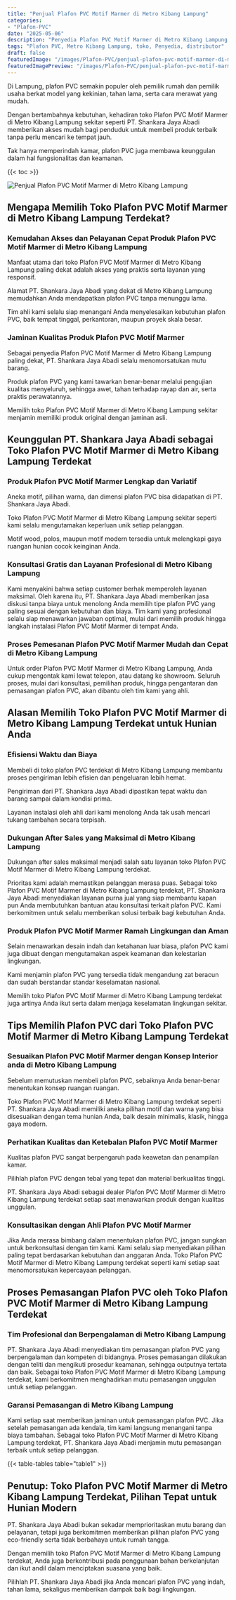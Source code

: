 ```yaml
---
title: "Penjual Plafon PVC Motif Marmer di Metro Kibang Lampung"
categories:
- "Plafon-PVC"
date: "2025-05-06"
description: "Penyedia Plafon PVC Motif Marmer di Metro Kibang Lampung bagi rumah, kantor, dan gerai. Material terbaik, beragam motif, warna modern, dengan layanan penempatan dikerjakan oleh tenaga ahli berpengalaman dan kepastian resmi!|Jasa penyediaan Plafon PVC Motif Marmer di Metro Kibang Lampung bagi kebutuhan tempat tinggal, perkantoran, atau ritel, beserta material terbaik dan pemasangan oleh tim ahli dan jaminan resmi.|Pilihan Plafon PVC Motif Marmer di Metro Kibang Lampung yang andal untuk hunian, kantor, serta ritel, dengan plafon unggulan dan penempatan ditangani oleh tim berpengalaman serta garansi resmi.|Distribusi Plafon PVC Motif Marmer di Metro Kibang Lampung bagi hunian, kantor, dan toko, beserta produk terbaik dan pemasangan ditangani oleh teknisi berpengalaman, disertai beserta jaminan resmi.}"
tags: "Plafon PVC, Metro Kibang Lampung, toko, Penyedia, distributor"
draft: false
featuredImage: "/images/Plafon-PVC/penjual-plafon-pvc-motif-marmer-di-metro-kibang-lampung.png"
featuredImagePreview: "/images/Plafon-PVC/penjual-plafon-pvc-motif-marmer-di-metro-kibang-lampung.png"
---
```


Di Lampung, plafon PVC semakin populer oleh pemilik rumah dan pemilik usaha berkat model yang kekinian, tahan lama, serta cara merawat yang mudah.

Dengan bertambahnya kebutuhan, kehadiran toko Plafon PVC Motif Marmer di Metro Kibang Lampung sekitar seperti PT. Shankara Jaya Abadi memberikan akses mudah bagi penduduk untuk membeli produk terbaik tanpa perlu mencari ke tempat jauh.

Tak hanya memperindah kamar, plafon PVC juga membawa keunggulan dalam hal fungsionalitas dan keamanan.

{{< toc >}}

![Penjual Plafon PVC Motif Marmer di Metro Kibang Lampung](/images/Plafon-PVC/Penjual-Plafon-PVC-Motif-Marmer-di-Metro-Kibang-Lampung.png)

## Mengapa Memilih Toko Plafon PVC Motif Marmer di Metro Kibang Lampung Terdekat?

### Kemudahan Akses dan Pelayanan Cepat Produk Plafon PVC Motif Marmer di Metro Kibang Lampung

Manfaat utama dari toko Plafon PVC Motif Marmer di Metro Kibang Lampung paling dekat adalah akses yang praktis serta layanan yang responsif.

Alamat PT. Shankara Jaya Abadi yang dekat di Metro Kibang Lampung memudahkan Anda mendapatkan plafon PVC tanpa menunggu lama.

Tim ahli kami selalu siap menangani Anda menyelesaikan kebutuhan plafon PVC, baik tempat tinggal, perkantoran, maupun proyek skala besar.

### Jaminan Kualitas Produk Plafon PVC Motif Marmer

Sebagai penyedia Plafon PVC Motif Marmer di Metro Kibang Lampung paling dekat, PT. Shankara Jaya Abadi selalu menomorsatukan mutu barang.

Produk plafon PVC yang kami tawarkan benar-benar melalui pengujian kualitas menyeluruh, sehingga awet, tahan terhadap rayap dan air, serta praktis perawatannya.

Memilih toko Plafon PVC Motif Marmer di Metro Kibang Lampung sekitar menjamin memiliki produk original dengan jaminan asli.

## Keunggulan PT. Shankara Jaya Abadi sebagai Toko Plafon PVC Motif Marmer di Metro Kibang Lampung Terdekat

### Produk Plafon PVC Motif Marmer Lengkap dan Variatif

Aneka motif, pilihan warna, dan dimensi plafon PVC bisa didapatkan di PT. Shankara Jaya Abadi.

Toko Plafon PVC Motif Marmer di Metro Kibang Lampung sekitar seperti kami selalu mengutamakan keperluan unik setiap pelanggan.

Motif wood, polos, maupun motif modern tersedia untuk melengkapi gaya ruangan hunian cocok keinginan Anda.

### Konsultasi Gratis dan Layanan Profesional di Metro Kibang Lampung

Kami menyakini bahwa setiap customer berhak memperoleh layanan maksimal. Oleh karena itu, PT. Shankara Jaya Abadi memberikan jasa diskusi tanpa biaya untuk menolong Anda memilih tipe plafon PVC yang paling sesuai dengan kebutuhan dan biaya. Tim kami yang profesional selalu siap menawarkan jawaban optimal, mulai dari memilih produk hingga langkah instalasi Plafon PVC Motif Marmer di tempat Anda.

### Proses Pemesanan Plafon PVC Motif Marmer Mudah dan Cepat di Metro Kibang Lampung

Untuk order Plafon PVC Motif Marmer di Metro Kibang Lampung, Anda cukup mengontak kami lewat telepon, atau datang ke showroom. Seluruh proses, mulai dari konsultasi, pemilihan produk, hingga pengantaran dan pemasangan plafon PVC, akan dibantu oleh tim kami yang ahli.

## Alasan Memilih Toko Plafon PVC Motif Marmer di Metro Kibang Lampung Terdekat untuk Hunian Anda

### Efisiensi Waktu dan Biaya

Membeli di toko plafon PVC terdekat di Metro Kibang Lampung membantu proses pengiriman lebih efisien dan pengeluaran lebih hemat.

Pengiriman dari PT. Shankara Jaya Abadi dipastikan tepat waktu dan barang sampai dalam kondisi prima.

Layanan instalasi oleh ahli dari kami menolong Anda tak usah mencari tukang tambahan secara terpisah.

### Dukungan After Sales yang Maksimal di Metro Kibang Lampung

Dukungan after sales maksimal menjadi salah satu layanan toko Plafon PVC Motif Marmer di Metro Kibang Lampung terdekat.

Prioritas kami adalah memastikan pelanggan merasa puas. Sebagai toko Plafon PVC Motif Marmer di Metro Kibang Lampung terdekat, PT. Shankara Jaya Abadi menyediakan layanan purna jual yang siap membantu kapan pun Anda membutuhkan bantuan atau konsultasi terkait plafon PVC. Kami berkomitmen untuk selalu memberikan solusi terbaik bagi kebutuhan Anda.

### Produk Plafon PVC Motif Marmer Ramah Lingkungan dan Aman

Selain menawarkan desain indah dan ketahanan luar biasa, plafon PVC kami juga dibuat dengan mengutamakan aspek keamanan dan kelestarian lingkungan.

Kami menjamin plafon PVC yang tersedia tidak mengandung zat beracun dan sudah berstandar standar keselamatan nasional.

Memilih toko Plafon PVC Motif Marmer di Metro Kibang Lampung terdekat juga artinya Anda ikut serta dalam menjaga keselamatan lingkungan sekitar.

## Tips Memilih Plafon PVC dari Toko Plafon PVC Motif Marmer di Metro Kibang Lampung Terdekat

### Sesuaikan Plafon PVC Motif Marmer dengan Konsep Interior anda di Metro Kibang Lampung

Sebelum memutuskan membeli plafon PVC, sebaiknya Anda benar-benar menentukan konsep ruangan ruangan.

Toko Plafon PVC Motif Marmer di Metro Kibang Lampung terdekat seperti PT. Shankara Jaya Abadi memiliki aneka pilihan motif dan warna yang bisa disesuaikan dengan tema hunian Anda, baik desain minimalis, klasik, hingga gaya modern.

### Perhatikan Kualitas dan Ketebalan Plafon PVC Motif Marmer

Kualitas plafon PVC sangat berpengaruh pada keawetan dan penampilan kamar.

Pilihlah plafon PVC dengan tebal yang tepat dan material berkualitas tinggi.

PT. Shankara Jaya Abadi sebagai dealer Plafon PVC Motif Marmer di Metro Kibang Lampung terdekat setiap saat menawarkan produk dengan kualitas unggulan.

### Konsultasikan dengan Ahli Plafon PVC Motif Marmer

Jika Anda merasa bimbang dalam menentukan plafon PVC, jangan sungkan untuk berkonsultasi dengan tim kami. Kami selalu siap menyediakan pilihan paling tepat berdasarkan kebutuhan dan anggaran Anda. Toko Plafon PVC Motif Marmer di Metro Kibang Lampung terdekat seperti kami setiap saat menomorsatukan kepercayaan pelanggan.

## Proses Pemasangan Plafon PVC oleh Toko Plafon PVC Motif Marmer di Metro Kibang Lampung Terdekat

### Tim Profesional dan Berpengalaman di Metro Kibang Lampung

PT. Shankara Jaya Abadi menyediakan tim pemasangan plafon PVC yang berpengalaman dan kompeten di bidangnya. Proses pemasangan dilakukan dengan teliti dan mengikuti prosedur keamanan, sehingga outputnya tertata dan baik. Sebagai toko Plafon PVC Motif Marmer di Metro Kibang Lampung terdekat, kami berkomitmen menghadirkan mutu pemasangan unggulan untuk setiap pelanggan.

### Garansi Pemasangan di Metro Kibang Lampung

Kami setiap saat memberikan jaminan untuk pemasangan plafon PVC. Jika setelah pemasangan ada kendala, tim kami langsung menangani tanpa biaya tambahan. Sebagai toko Plafon PVC Motif Marmer di Metro Kibang Lampung terdekat, PT. Shankara Jaya Abadi menjamin mutu pemasangan terbaik untuk setiap pelanggan.

{{< table-tables table="table1" >}}

## Penutup: Toko Plafon PVC Motif Marmer di Metro Kibang Lampung Terdekat, Pilihan Tepat untuk Hunian Modern

PT. Shankara Jaya Abadi bukan sekadar memprioritaskan mutu barang dan pelayanan, tetapi juga berkomitmen memberikan pilihan plafon PVC yang eco-friendly serta tidak berbahaya untuk rumah tangga.

Dengan memilih toko Plafon PVC Motif Marmer di Metro Kibang Lampung terdekat, Anda juga berkontribusi pada penggunaan bahan berkelanjutan dan ikut andil dalam menciptakan suasana yang baik.

Pilihlah PT. Shankara Jaya Abadi jika Anda mencari plafon PVC yang indah, tahan lama, sekaligus memberikan dampak baik bagi lingkungan.

